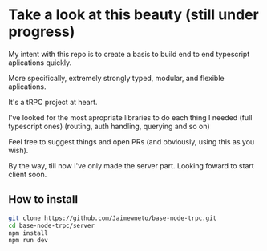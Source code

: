 # Take a look at this beauty (still under progress)

My intent with this repo is to create a basis to build end to end typescript aplications quickly.

More specifically, extremely strongly typed, modular, and flexible aplications.

It's a tRPC project at heart.

I've looked for the most apropriate libraries to do each thing I needed (full typescript ones)
(routing, auth handling, querying and so on)

Feel free to suggest things and open PRs (and obviously, using this as you wish).

By the way, till now I've only made the server part. Looking foward to start client soon.

## How to install
```bash
git clone https://github.com/Jaimewneto/base-node-trpc.git
cd base-node-trpc/server
npm install
npm run dev
